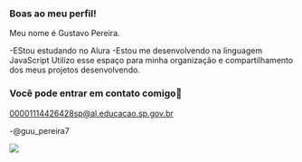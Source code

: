 ### Boas ao meu perfil!

Meu nome é Gustavo Pereira.

-EStou estudando no Alura 
-Estou me desenvolvendo na linguagem JavaScript
Utilizo esse espaço para minha organização e compartilhamento dos meus projetos desenvolvendo.

### Você pode entrar em contato comigo📧

00001114426428sp@al.educacao.sp.gov.br

-@guu_pereira7

![](https://media.tenor.com/ttFRhdNIsBYAAAAM/luciano-chutando.gif)
